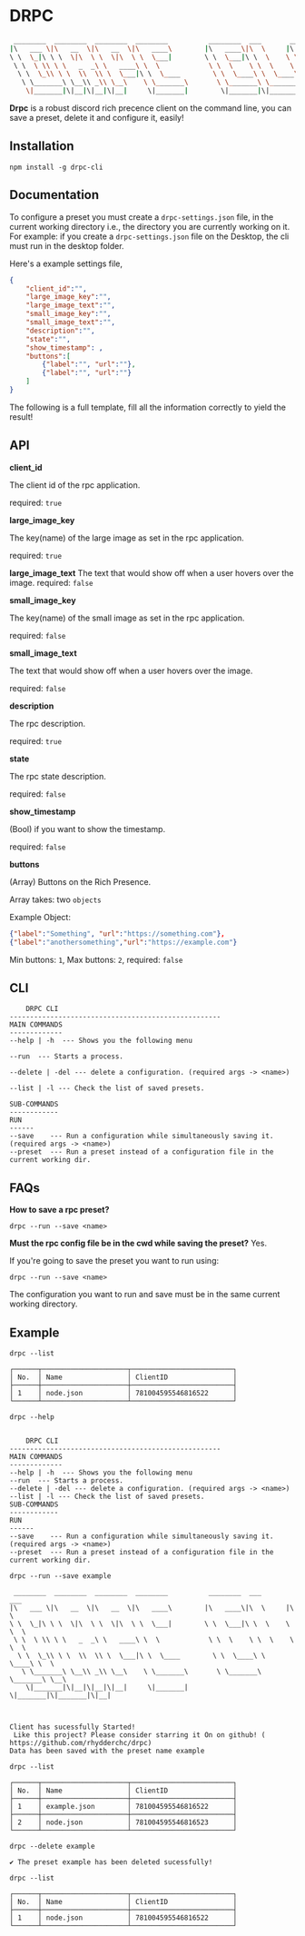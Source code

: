 # DRPC 
```bash
 ________  ________  ________  ________          ________  ___       ___     
|\   ___ \|\   __  \|\   __  \|\   ____\        |\   ____\|\  \     |\  \    
\ \  \_|\ \ \  \|\  \ \  \|\  \ \  \___|        \ \  \___|\ \  \    \ \  \   
 \ \  \ \\ \ \   _  _\ \   ____\ \  \            \ \  \    \ \  \    \ \  \  
  \ \  \_\\ \ \  \\  \\ \  \___|\ \  \____        \ \  \____\ \  \____\ \  \ 
   \ \_______\ \__\\ _\\ \__\    \ \_______\       \ \_______\ \_______\ \__\
    \|_______|\|__|\|__|\|__|     \|_______|        \|_______|\|_______|\|__|
```
**Drpc** is a robust discord rich precence client on the command line, you can save a preset, delete it and configure it, easily!

## Installation
```
npm install -g drpc-cli

```
## Documentation

To configure a preset you must create a `drpc-settings.json` file, in the current working directory i.e., the directory you are currently working on it. 
For example: if you create a `drpc-settings.json` file on the Desktop, the cli must run in the desktop folder.

Here's a example settings file,

```json
{
    "client_id":"",
    "large_image_key":"",
    "large_image_text":"",
    "small_image_key":"",
    "small_image_text":"",
    "description":"",
    "state":"",
    "show_timestamp": ,
    "buttons":[
        {"label":"", "url":""},
        {"label":"", "url":""}
    ]
}
```
The following is a full template, fill all the information correctly to yield the result!

## API

**client_id**

The client id of the rpc application.

required: `true`

**large_image_key**

The key(name) of the large image as set in the rpc application.

required: `true`

**large_image_text**
The text that would show off when a user hovers over the image.
required: `false`

**small_image_key**

The key(name) of the small image as set in the rpc application.

required: `false`

**small_image_text**

The text that would show off when a user hovers over the image.

required: `false`

**description**

The rpc description.

required: `true`

**state**

The rpc state description.

required: `false`

**show_timestamp**

(Bool) if you want to show the timestamp.

required: `false`

**buttons**

(Array) Buttons on the Rich Presence.

Array takes: two `objects`

Example Object:
```json
{"label":"Something", "url":"https://something.com"},
{"label":"anothersomething","url":"https://example.com"}
```
Min buttons: `1`,
Max buttons: `2`,
required: `false`


## CLI

```
    DRPC CLI
----------------------------------------------------
MAIN COMMANDS
-------------
--help | -h  --- Shows you the following menu

--run  --- Starts a process.

--delete | -del --- delete a configuration. (required args -> <name>)

--list | -l --- Check the list of saved presets.

SUB-COMMANDS 
------------
RUN
------
--save    --- Run a configuration while simultaneously saving it. (required args -> <name>)
--preset  --- Run a preset instead of a configuration file in the current working dir.

```

## FAQs

**How to save a rpc preset?**

```
drpc --run --save <name>

```
**Must the rpc config file be in the cwd while saving the preset?**
Yes.

If you're going to save the preset you want to run using:
```
drpc --run --save <name>

```
The configuration you want to run and save must be in the same current working directory.

## Example
```
drpc --list
```
```
┌──────┬─────────────────────┬─────────────────────────┐
│ No.  │ Name                │ ClientID                │
├──────┼─────────────────────┼─────────────────────────┤
│ 1    │ node.json           │ 781004595546816522      │
└──────┴─────────────────────┴─────────────────────────┘
```
```
drpc --help

```
```

    DRPC CLI
----------------------------------------------------
MAIN COMMANDS
-------------
--help | -h  --- Shows you the following menu
--run  --- Starts a process.
--delete | -del --- delete a configuration. (required args -> <name>)
--list | -l --- Check the list of saved presets.
SUB-COMMANDS 
------------
RUN
------
--save    --- Run a configuration while simultaneously saving it. (required args -> <name>)
--preset  --- Run a preset instead of a configuration file in the current working dir.
```

```
drpc --run --save example
```
```
 ________  ________  ________  ________          ________  ___       ___     
|\   ___ \|\   __  \|\   __  \|\   ____\        |\   ____\|\  \     |\  \    
\ \  \_|\ \ \  \|\  \ \  \|\  \ \  \___|        \ \  \___|\ \  \    \ \  \   
 \ \  \ \\ \ \   _  _\ \   ____\ \  \            \ \  \    \ \  \    \ \  \  
  \ \  \_\\ \ \  \\  \\ \  \___|\ \  \____        \ \  \____\ \  \____\ \  \ 
   \ \_______\ \__\\ _\\ \__\    \ \_______\       \ \_______\ \_______\ \__\
    \|_______|\|__|\|__|\|__|     \|_______|        \|_______|\|_______|\|__|
                                                                             
                                                                             
                                                                             
Client has sucessfully Started! 
 Like this project? Please consider starring it On on github! (​https://github.com/rhydderchc/drpc​)
Data has been saved with the preset name example
```
```
drpc --list
```
```
┌──────┬─────────────────────┬─────────────────────────┐
│ No.  │ Name                │ ClientID                │
├──────┼─────────────────────┼─────────────────────────┤
│ 1    │ example.json        │ 781004595546816522      │
├──────┼─────────────────────┼─────────────────────────┤
│ 2    │ node.json           │ 781004595546816523      │
└──────┴─────────────────────┴─────────────────────────┘
```
```
drpc --delete example
```

```
✔ The preset example has been deleted sucessfully!
```
```
drpc --list
```
```
┌──────┬─────────────────────┬─────────────────────────┐
│ No.  │ Name                │ ClientID                │
├──────┼─────────────────────┼─────────────────────────┤
│ 1    │ node.json           │ 781004595546816522      │
└──────┴─────────────────────┴─────────────────────────┘
```


